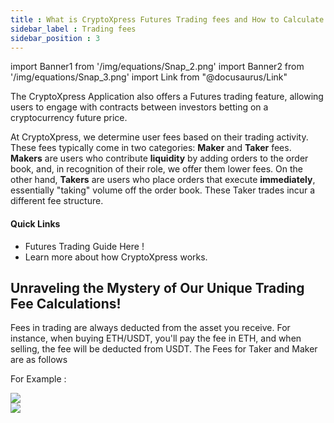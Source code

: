 ```yaml
---
title : What is CryptoXpress Futures Trading fees and How to Calculate ?
sidebar_label : Trading fees
sidebar_position : 3
---
```

import Banner1 from '/img/equations/Snap_2.png'
import Banner2 from '/img/equations/Snap_3.png'
import Link from "@docusaurus/Link"

<div className="overview-header">
  <div>
    <p>
      The CryptoXpress Application also offers a Futures trading feature, allowing users to engage with contracts between investors betting on a cryptocurrency future price.
    </p>
    <p>
      At CryptoXpress, we determine user fees based on their trading activity. These fees typically come in two categories: <b>Maker</b> and <b>Taker</b> fees. <b>Makers</b> are users who contribute <b>liquidity</b> by adding orders to the order book, and, in recognition of their role, we offer them lower fees. On the other hand, <b>Takers</b> are users who place orders that execute <b>immediately</b>, essentially "taking" volume off the order book. These Taker trades incur a different fee structure.
    </p>
    <h4>Quick Links</h4>
    <ul>
      <li>
        <Link to="/latest/trading/futures_trading/future_trade">
          Futures Trading Guide Here !
        </Link>
      </li>
      <li>
        <Link to="/latest/basics/getting_started/overview">Learn more about how CryptoXpress works.</Link>
      </li>
    </ul>
  </div>
</div>


## Unraveling the Mystery of Our Unique Trading Fee Calculations!

Fees in trading are always deducted from the asset you receive. For instance, when buying ETH/USDT, you'll pay the fee in ETH, and when selling, the fee will be deducted from USDT. The Fees for Taker and Maker are as follows

For Example :


<img src={Banner1} width={550}/>

<br/>

<img src={Banner2} width={550}/>
